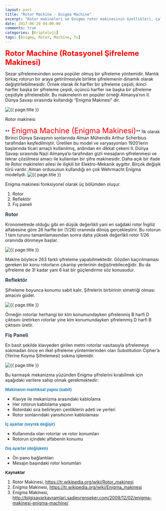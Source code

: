 ```yaml
---
layout: post
title: "Rotor Machine - Enigma Machine"
excerpt: "Rotor makineleri ve Enigma rotor makinesinin özellikleri, çalışma prensibi"
date: 2017-06-20 04:00:00
comments: true
categories: [Kriptoloji]
tags: [Enigma, Rotor, Machine, Tu]
---
```


**<font color="red" size="5"> Rotor Machine (Rotasyonel Şifreleme Makinesi)</font>**

Sezar şifrelemesinden sonra popüler olmuş bir şifreleme yöntemidir. Mantık birkaç rotorun bir araya getirilmesiyle birlikte şifrelemenin dinamik olarak değiştirilebilmesidir. Örnek olarak ilk harfler bir şifreleme çeşidi, ikinci harfler başka bir şifreleme çeşidi, üçüncü harfler ise başka bir şifreleme çeşidiyle şifrelenebilir. Bu makinelerin en popüler örneği Almanya’nın II. Dünya Savaşı sırasında kullandığı “Enigma Makinesi” dir.

<img src="{{ site.url }}/img/rotor-enigma/rotor.jpg" alt="{{ page.title }}">
<p style="text-aling:center">
Rotor makinesi
</p>
**<font color="red" size="5"> Enigma Machine (Enigma Makinesi)</font>**
İlk olarak Birinci Dünya Savaşının sonlarında Alman Mühendis Arthur Scherbius tarafından keşfedilmiştir. Üretilen bu model ve varyasyonları 1920’lerin başlarında ticari amaçlı kullanılmış, ardından en dikkat çekeni II. Dünya Savaşı sırasında Nazi Almanya’sı tarafından gizli mesajların şifrelenmesi ve tekrar çözülmesi amacı ile kullanılan bir şifre makinesidir. Daha açık bir ifade ile Rotor makineleri ailesi ile ilişkili bir Elektro-Mekanik aygıttır. Birçok değişik türü vardır. Alman ordusunun kullandığı en çok Wehrmacht Enigma modeliydi.

<img src="{{ site.url }}/img/rotor-enigma/Enigma_alphabet.jpg" alt="{{ page.title }}">

Enigma makinesi fonksiyonel olarak üç bölümden oluşur.

1.	Rotor
2.	Reflektör
3.	Fiş paneli

**<font color="#2c3e50" size="3">Rotor</font>**

Kronometrede olduğu gibi en düşük değerlikli yani en sağdaki rotor İngiliz alfabesine göre 26 harfte bir (1/26) oranında dönüş gerçekleştirir. Bu rotorun 1 tam turunu tamamlamasından sonra daha yüksek değerlikli rotor 1/26 oranında dönmeye başlar.

<img src="{{ site.url }}/img/rotor-enigma/Enigma_rotor_set.png" alt="{{ page.title }}">

Makine böylece 263 farklı şifreleme yapabilmektedir. Gözden kaçırılmaması gereken bir konu rotorların çıkarılıp yerlerinin değiştirebileceğidir. Bu da şifreleme de 3! kadar yani 6 kat bir güçlendirme söz konusudur.

**<font color="#2c3e50" size="3">Reflektör</font>**

Şifreleme boyunca konumu sabit kalır. Şifrelerin birbirinin simetriği olması amacını güder.

<img src="{{ site.url }}/img/rotor-enigma/yansıtıcı.jpg" alt="{{ page.title }}">

Örneğin rotorlar herhangi bir klm konumundayken şifrelenmiş B harfi D çıktısını üretirken rotorlar yine klm konumundayken şifrelenmiş D harfi B çıktısını üretir.

**<font color="#2c3e50" size="3">Fiş Paneli</font>**

En basit şekilde klavyeden girilen metni rotorlar vasıtasıyla şifrelemeye sokmadan önce en ilkel şifreleme yöntemlerinden olan Substitution Cipher’a (Yerine Koyma Şifrelemesi) sokma işlemidir.

<img src="{{ site.url }}/img/rotor-enigma/enigma_mantık.jpg" alt="{{ page.title }}">

Bu karmaşık mekanizma yüzünden Enigma şifrelerini kırabilmek için aşağıdaki verilere sahip olmak gerekmektedir:

**<font color="#2980b9" size="2">Makinanın mantıksal yapısı (sabit)</font>**

- Klavye ile mekanizma arasındaki kablolama
- Her rotorun kablolama yapısı
- Rotordaki sıra belirleyen çentiklerin adeti ve yerleri
- Rotor sonlarındaki yansıtıcının kablolaması

**<font color="#2980b9" size="2">İç ayarlar (seyrek değişir)</font>**

- Kullanımda olan rotorlar ve rotor konumları
- Rotorun içindeki alfabenin konumu

**<font color="#2980b9" size="2">Dış ayarlar (değişken)</font>**

- Ön pano bağlantıları
- Mesajın başındaki rotor konumları

**<font color="#212121" size="2">Kaynaklar</font>**

1.	Rotor Makinesi, https://tr.wikipedia.org/wiki/Rotor_makinesi
2.	Enigma Makinesi, https://tr.wikipedia.org/wiki/Enigma_makinesi
3.	Enigma Makinesi, http://bilgisayarkavramlari.sadievrenseker.com/2009/12/02/enigma-makinesi-enigma-machine/
